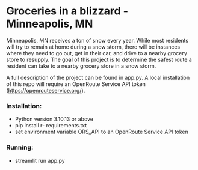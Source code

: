 # Groceries in a blizzard - Minneapolis, MN

Minneapolis, MN receives a ton of snow every year. 
While most residents will try to remain at home during a snow storm, there will be instances where they need to go out, get in their car, and drive to a nearby grocery store to 
resupply. The goal of this project is to determine the safest route a resident can take to a nearby grocery store in a snow storm.

A full description of the project can be found in app.py. A local installation of this repo will require an OpenRoute Service API token (https://openrouteservice.org/).

### Installation:
- Python version 3.10.13 or above
- pip install r- requirements.txt
- set environment variable ORS_API to an OpenRoute Service API token

### Running:
- streamlit run app.py
